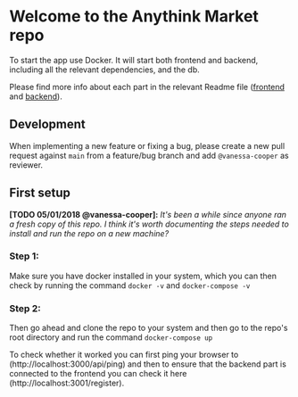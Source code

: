 # Welcome to the Anythink Market repo

To start the app use Docker. It will start both frontend and backend, including all the relevant dependencies, and the db.

Please find more info about each part in the relevant Readme file ([frontend](frontend/readme.md) and [backend](backend/README.md)).

## Development

When implementing a new feature or fixing a bug, please create a new pull request against `main` from a feature/bug branch and add `@vanessa-cooper` as reviewer.

## First setup

**[TODO 05/01/2018 @vanessa-cooper]:** _It's been a while since anyone ran a fresh copy of this repo. I think it's worth documenting the steps needed to install and run the repo on a new machine?_

### Step 1:

Make sure you have docker installed in your system, which you can then check by running the command `docker -v` and `docker-compose -v`

### Step 2:

Then go ahead and clone the repo to your system and then go to the repo's root directory and run the command `docker-compose up`

To check whether it worked you can first ping your browser to (http://localhost:3000/api/ping) and then to ensure that the backend part is connected to the frontend you can check it here (http://localhost:3001/register).
